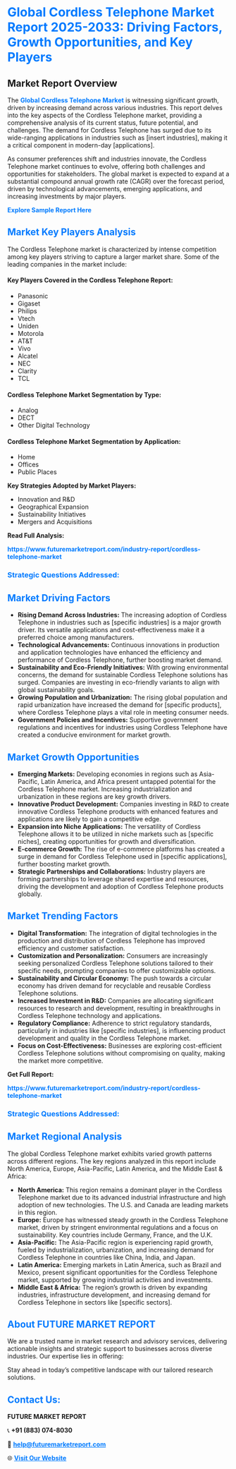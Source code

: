 <h1 style="color: #007BFF;">Global Cordless Telephone Market Report 2025-2033: Driving Factors, Growth Opportunities, and Key Players</h1>

<section id="overview">
<h2>Market Report Overview</h2>
<p>The <a href="https://www.futuremarketreport.com/industry-report/cordless-telephone-market" style="color: #007BFF; text-decoration: none;"><strong>Global Cordless Telephone Market</strong></a> is witnessing significant growth, driven by increasing demand across various industries. This report delves into the key aspects of the Cordless Telephone market, providing a comprehensive analysis of its current status, future potential, and challenges. The demand for Cordless Telephone has surged due to its wide-ranging applications in industries such as [insert industries], making it a critical component in modern-day [applications].</p>
<p>As consumer preferences shift and industries innovate, the Cordless Telephone market continues to evolve, offering both challenges and opportunities for stakeholders. The global market is expected to expand at a substantial compound annual growth rate (CAGR) over the forecast period, driven by technological advancements, emerging applications, and increasing investments by major players.</p>
</section>

<section id="overview">
<p><a href="https://www.futuremarketreport.com/request-sample/reportId=58116" style="color: #007BFF; text-decoration: none;"><strong>Explore Sample Report Here</strong></a></p>
</section>

<section id="key-players">
<h2 style="color: #007BFF;">Market Key Players Analysis</h2>
<p>The Cordless Telephone market is characterized by intense competition among key players striving to capture a larger market share. Some of the leading companies in the market include:</p>
<h4>Key Players Covered in the Cordless Telephone Report:</h4>
<ul><li>Panasonic</li><li>Gigaset</li><li>Philips</li><li>Vtech</li><li>Uniden</li><li>Motorola</li><li>AT&amp;T</li><li>Vivo</li><li>Alcatel</li><li>NEC</li><li>Clarity</li><li>TCL</li></ul>
<h4>Cordless Telephone Market Segmentation by Type:</h4>
<ul><li>Analog</li><li>DECT</li><li>Other Digital Technology</li></ul>

<h4>Cordless Telephone Market Segmentation by Application:</h4>
<ul><li>Home</li><li>Offices</li><li>Public Places</li></ul>
<p><strong>Key Strategies Adopted by Market Players:</strong></p>
<ul>
<li>Innovation and R&D</li>
<li>Geographical Expansion</li>
<li>Sustainability Initiatives</li>
<li>Mergers and Acquisitions</li>
</ul>
</section>

<section>
<p><strong>Read Full Analysis: </strong></p><a href="https://www.futuremarketreport.com/industry-report/cordless-telephone-market" style="color: #007BFF; text-decoration: none;"><strong>https://www.futuremarketreport.com/industry-report/cordless-telephone-market</strong></a>
<h3 style="color: #007BFF;">Strategic Questions Addressed:</h3>
</section>

<section id="driving-factors">
<h2 style="color: #007BFF;">Market Driving Factors</h2>
<ul>
<li><strong>Rising Demand Across Industries:</strong> The increasing adoption of Cordless Telephone in industries such as [specific industries] is a major growth driver. Its versatile applications and cost-effectiveness make it a preferred choice among manufacturers.</li>
<li><strong>Technological Advancements:</strong> Continuous innovations in production and application technologies have enhanced the efficiency and performance of Cordless Telephone, further boosting market demand.</li>
<li><strong>Sustainability and Eco-Friendly Initiatives:</strong> With growing environmental concerns, the demand for sustainable Cordless Telephone solutions has surged. Companies are investing in eco-friendly variants to align with global sustainability goals.</li>
<li><strong>Growing Population and Urbanization:</strong> The rising global population and rapid urbanization have increased the demand for [specific products], where Cordless Telephone plays a vital role in meeting consumer needs.</li>
<li><strong>Government Policies and Incentives:</strong> Supportive government regulations and incentives for industries using Cordless Telephone have created a conducive environment for market growth.</li>
</ul>
</section>

<section id="growth-opportunities">
<h2 style="color: #007BFF;">Market Growth Opportunities</h2>
<ul>
<li><strong>Emerging Markets:</strong> Developing economies in regions such as Asia-Pacific, Latin America, and Africa present untapped potential for the Cordless Telephone market. Increasing industrialization and urbanization in these regions are key growth drivers.</li>
<li><strong>Innovative Product Development:</strong> Companies investing in R&D to create innovative Cordless Telephone products with enhanced features and applications are likely to gain a competitive edge.</li>
<li><strong>Expansion into Niche Applications:</strong> The versatility of Cordless Telephone allows it to be utilized in niche markets such as [specific niches], creating opportunities for growth and diversification.</li>
<li><strong>E-commerce Growth:</strong> The rise of e-commerce platforms has created a surge in demand for Cordless Telephone used in [specific applications], further boosting market growth.</li>
<li><strong>Strategic Partnerships and Collaborations:</strong> Industry players are forming partnerships to leverage shared expertise and resources, driving the development and adoption of Cordless Telephone products globally.</li>
</ul>
</section>

<section id="trending-factors">
<h2 style="color: #007BFF;">Market Trending Factors</h2>
<ul>
<li><strong>Digital Transformation:</strong> The integration of digital technologies in the production and distribution of Cordless Telephone has improved efficiency and customer satisfaction.</li>
<li><strong>Customization and Personalization:</strong> Consumers are increasingly seeking personalized Cordless Telephone solutions tailored to their specific needs, prompting companies to offer customizable options.</li>
<li><strong>Sustainability and Circular Economy:</strong> The push towards a circular economy has driven demand for recyclable and reusable Cordless Telephone solutions.</li>
<li><strong>Increased Investment in R&D:</strong> Companies are allocating significant resources to research and development, resulting in breakthroughs in Cordless Telephone technology and applications.</li>
<li><strong>Regulatory Compliance:</strong> Adherence to strict regulatory standards, particularly in industries like [specific industries], is influencing product development and quality in the Cordless Telephone market.</li>
<li><strong>Focus on Cost-Effectiveness:</strong> Businesses are exploring cost-efficient Cordless Telephone solutions without compromising on quality, making the market more competitive.</li>
</ul>
</section>

<section>
<p><strong>Get Full Report: </strong></p><a href="https://www.futuremarketreport.com/industry-report/cordless-telephone-market" style="color: #007BFF; text-decoration: none;"><strong>https://www.futuremarketreport.com/industry-report/cordless-telephone-market</strong></a>
<h3 style="color: #007BFF;">Strategic Questions Addressed:</h3>
</section>


<section id="regional-analysis">
<h2 style="color: #007BFF;">Market Regional Analysis</h2>
<p>The global Cordless Telephone market exhibits varied growth patterns across different regions. The key regions analyzed in this report include North America, Europe, Asia-Pacific, Latin America, and the Middle East & Africa:</p>
<ul>
<li><strong>North America:</strong> This region remains a dominant player in the Cordless Telephone market due to its advanced industrial infrastructure and high adoption of new technologies. The U.S. and Canada are leading markets in this region.</li>
<li><strong>Europe:</strong> Europe has witnessed steady growth in the Cordless Telephone market, driven by stringent environmental regulations and a focus on sustainability. Key countries include Germany, France, and the U.K.</li>
<li><strong>Asia-Pacific:</strong> The Asia-Pacific region is experiencing rapid growth, fueled by industrialization, urbanization, and increasing demand for Cordless Telephone in countries like China, India, and Japan.</li>
<li><strong>Latin America:</strong> Emerging markets in Latin America, such as Brazil and Mexico, present significant opportunities for the Cordless Telephone market, supported by growing industrial activities and investments.</li>
<li><strong>Middle East & Africa:</strong> The region’s growth is driven by expanding industries, infrastructure development, and increasing demand for Cordless Telephone in sectors like [specific sectors].</li>
</ul>
</section>

<footer>
<h2 style="color: #007BFF;">About FUTURE MARKET REPORT</h2>
<p>We are a trusted name in market research and advisory services, delivering actionable insights and strategic support to businesses across diverse industries. Our expertise lies in offering:</p>

<p>Stay ahead in today’s competitive landscape with our tailored research solutions.</p>

<h2 style="color: #007BFF;">Contact Us:</h2>
<p><strong>FUTURE MARKET REPORT</strong></p>
<p>📞 <strong>+91 (883) 074-8030</strong></p>
<p>📧 <strong><a href="mailto:help@futuremarketreport.com" style="color: #007BFF;">help@futuremarketreport.com</a></strong></p>
<p>🌐 <strong><a href="https://www.futuremarketreport.com/" style="color: #007BFF;">Visit Our Website</a></strong></p>
</footer>